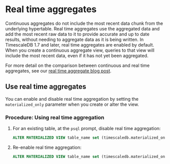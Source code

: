 # Real time aggregates
Continuous aggregates do not include the most recent data chunk from the
underlying hypertable. Real time aggregates use the aggregated data and add the
most recent raw data to it to provide accurate and up to date results, without
needing to aggregate data as it is being written. In TimescaleDB 1.7 and later,
real time aggregates are enabled by default. When you create a continuous
aggregate view, queries to that view will include the most recent data, even if
it has not yet been aggregated.

For more detail on the comparison between continuous and real time aggregates,
see our [real time aggregate blog post][blog-rtaggs].

## Use real time aggregates
You can enable and disable real time aggregation by setting the
`materialized_only` parameter when you create or alter the view.

### Procedure: Using real time aggregation
1.  For an existing table, at the `psql` prompt, disable real time aggregation:
    ```sql
    ALTER MATERIALIZED VIEW table_name set (timescaledb.materialized_only = true);
    ```
1.  Re-enable real time aggregation:
    ```sql
    ALTER MATERIALIZED VIEW table_name set (timescaledb.materialized_only = false);
    ```


[blog-rtaggs]: https://blog.timescale.com/blog/achieving-the-best-of-both-worlds-ensuring-up-to-date-results-with-real-time-aggregation/
